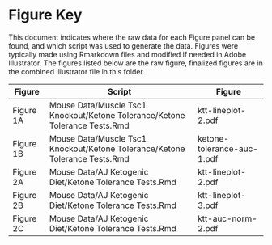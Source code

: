 
Figure Key
============


This document indicates where the raw data for each Figure panel can be found, and which script was used to generate the data. Figures were typically made using Rmarkdown files and modified if needed in Adobe Illustrator. The figures listed below are the raw figure, finalized figures are in the combined illustrator file in this folder.


| Figure | Script | Figure |
| ------ | ------ | ------ |
| Figure 1A | Mouse Data/Muscle Tsc1 Knockout/Ketone Tolerance/Ketone Tolerance Tests.Rmd | ktt-lineplot-2.pdf |
| Figure 1B | Mouse Data/Muscle Tsc1 Knockout/Ketone Tolerance/Ketone Tolerance Tests.Rmd | ketone-tolerance-auc-1.pdf |
| Figure 2A | Mouse Data/AJ Ketogenic Diet/Ketone Tolerance Tests.Rmd | ktt-lineplot-2.pdf |
| Figure 2B | Mouse Data/AJ Ketogenic Diet/Ketone Tolerance Tests.Rmd | ktt-lineplot-3.pdf |
| Figure 2C | Mouse Data/AJ Ketogenic Diet/Ketone Tolerance Tests.Rmd | ktt-auc-norm-2.pdf |